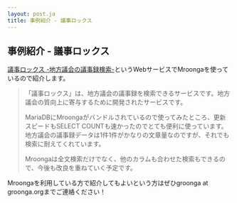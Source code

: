 ```yaml
---
layout: post.ja
title: 事例紹介 - 議事ロックス
---
```


## 事例紹介 - 議事ロックス

[議事ロックス -地方議会の議事録検索-](http://giji.rocks/)というWebサービスでMroongaを使っているので紹介します。

> 「議事ロックス」は、地方議会の議事録を検索できるサービスです。地方議会の質向上に寄与するために開発されたサービスです。
>
> MariaDBにMroongaがバンドルされているので使ってみたところ、更新スピードもSELECT COUNTも速かったのでとても便利に使っています。地方議会の議事録データは1件1件がかなりの文章量なのですが、それでも検索に耐えてくれています。
>
> Mroongaは全文検索だけでなく、他のカラムも合わせた検索もできるので、今後も改良を重ねていく予定です。

Mroongaを利用している方で紹介してもよいという方はぜひgroonga at groonga.orgまでご連絡ください！
